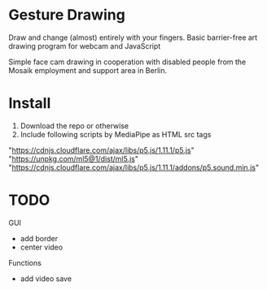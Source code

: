 # Gesture Drawing
 Draw and change (almost) entirely with your fingers. Basic barrier-free art drawing program for webcam and JavaScript

 Simple face cam drawing in cooperation with disabled people from the Mosaik employment and support area in Berlin. 

 # Install

 1. Download the repo or otherwise
 2. Include following scripts by MediaPipe as HTML src tags

"https://cdnjs.cloudflare.com/ajax/libs/p5.js/1.11.1/p5.js" \
"https://unpkg.com/ml5@1/dist/ml5.js" \
"https://cdnjs.cloudflare.com/ajax/libs/p5.js/1.11.1/addons/p5.sound.min.js"

 # TODO
 
GUI
- add border
- center video

Functions
- add video save